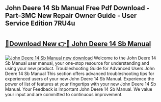 ## John Deere 14 Sb Manual Free Pdf Download - Part-3MC New Repair Owner Guide - User Service Edition 7RU4u

# <h2><a href="http://bc92016.oget.top/?id=John+Deere+14+Sb+Manual">🔗Download New 👉🔴 John Deere 14 Sb Manual</a></h2>

[![John Deere 14 Sb Manual new download](https://i.imgur.com/5g1atiW.png)](http://bc92016.oget.top/?id=John+Deere+14+Sb+Manual)
Welcome to the John Deere 14 Sb Manual user manual, your one-stop resource for understanding and using your new product. Troubleshooting Guide for Advanced Users John Deere 14 Sb Manual This section offers advanced troubleshooting tips for experienced users of your new John Deere 14 Sb Manual. Experience the power of list of features at your fingertips with your new John Deere 14 Sb Manual. Your Feedback is Important John Deere 14 Sb Manual. We value your input and are committed to continuous improvement.
